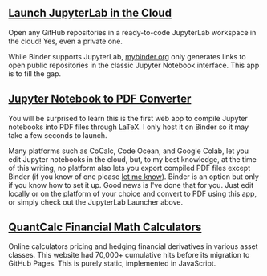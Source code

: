 ## [Launch JupyterLab in the Cloud](https://yc14e.github.io/jupyterlab-launcher)

Open any GitHub repositories in a ready-to-code JupyterLab workspace in the cloud! Yes, even a private one.

While Binder supports JupyterLab, [mybinder.org](https://mybinder.org/) only generates links to open public repositories in the classic Jupyter Notebook interface. This app is to fill the gap. 


## [Jupyter Notebook to PDF Converter](https://yc14e.github.io/nb2pdf)

You will be surprised to learn this is the first web app to compile Jupyter notebooks into PDF files through LaTeX. I only host it on Binder so it may take a few seconds to launch. 

Many platforms such as CoCalc, Code Ocean, and Google Colab, let you edit Jupyter notebooks in the cloud, but, to my best knowledge, at the time of this writing, no platform also lets you export compiled PDF files except Binder (if you know of one please [let me know](https://github.com/yc14e/yc14e.github.io/issues)). Binder is an option but only if you know how to set it up. Good news is I've done that for you. Just edit locally or on the platform of your choice and convert to PDF using this app, or simply check out the JupyterLab Launcher above. 


## [QuantCalc Financial Math Calculators](https://yc14e.github.io/quantcalc-net)

Online calculators pricing and hedging financial derivatives in various asset classes. This website had 70,000+
cumulative hits before its migration to GitHub Pages. This is purely static, implemented in JavaScript. 
